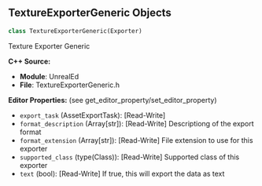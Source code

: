 ## TextureExporterGeneric Objects

```python
class TextureExporterGeneric(Exporter)
```

Texture Exporter Generic

**C++ Source:**

- **Module**: UnrealEd
- **File**: TextureExporterGeneric.h

**Editor Properties:** (see get_editor_property/set_editor_property)

- ``export_task`` (AssetExportTask):  [Read-Write]
- ``format_description`` (Array[str]):  [Read-Write] Descriptiong of the export format
- ``format_extension`` (Array[str]):  [Read-Write] File extension to use for this exporter
- ``supported_class`` (type(Class)):  [Read-Write] Supported class of this exporter
- ``text`` (bool):  [Read-Write] If true, this will export the data as text

<a id="unreal.TextureExporterBMP"></a>